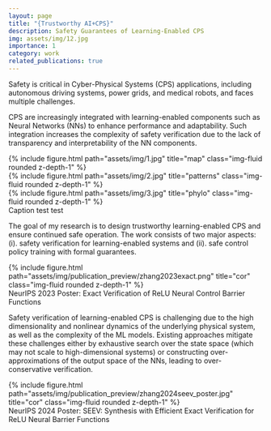 ```yaml
---
layout: page
title: "{Trustworthy AI+CPS}"
description: Safety Guarantees of Learning-Enabled CPS
img: assets/img/12.jpg
importance: 1
category: work
related_publications: true
---
```

Safety is critical in Cyber-Physical Systems (CPS) applications, including autonomous driving systems, power grids, and medical robots, and faces multiple challenges. 

CPS are increasingly integrated with learning-enabled components such as Neural Networks (NNs) to enhance performance and adaptability. Such integration increases the complexity of safety verification due to the lack of transparency and interpretability of the NN components.



<div class="row">
    <div class="col-sm mt-3 mt-md-0">
        {% include figure.html path="assets/img/1.jpg" title="map" class="img-fluid rounded z-depth-1" %}
    </div>
    <div class="col-sm-4 mt-3 mt-md-0">
        {% include figure.html path="assets/img/2.jpg" title="patterns" class="img-fluid rounded z-depth-1" %}
    </div>
    <div class="col-sm-3 mt-3 mt-md-0">
        {% include figure.html path="assets/img/3.jpg" title="phylo" class="img-fluid rounded z-depth-1" %}
    </div>
</div>
<div class="caption">
    Caption test test
</div>

The goal of my research is to design trustworthy learning-enabled CPS and ensure continued safe operation. The work consists of two major aspects: (i). safety verification for learning-enabled systems and (ii). safe control policy training with formal guarantees.



<div class="row">
    <div class="col-sm mt-3 mt-md-0">
        {% include figure.html path="assets/img/publication_preview/zhang2023exact.png" title="cor" class="img-fluid rounded z-depth-1" %}
    </div>
</div>
<div class="caption">
    NeurIPS 2023 Poster: Exact Verification of ReLU Neural Control Barrier Functions
</div>


Safety verification of learning-enabled CPS is challenging due to the high dimensionality and nonlinear dynamics of the underlying physical system, as well as the complexity of the ML models. Existing approaches mitigate these challenges either by exhaustive search over the state space (which may not scale to high-dimensional systems) or constructing over-approximations of the output space of the NNs, leading to  over-conservative verification.

<div class="row">
    <div class="col-sm mt-3 mt-md-0">
        {% include figure.html path="assets/img/publication_preview/zhang2024seev_poster.jpg" title="cor" class="img-fluid rounded z-depth-1" %}
    </div>
</div>
<div class="caption">
    NeurIPS 2024 Poster: SEEV: Synthesis with Efficient Exact Verification for ReLU Neural Barrier Functions 
</div>